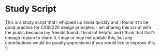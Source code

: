 # Study Script
This is a study script that I whipped up kinda quickly and I found it to be good practice for CSSE220 design princples.
I am sharing this script with the public because my friends found it kind-of helpful and I think that that's enough reason to share it.
I may or may not update this, but any contributions would be greatly appreciated if you would like to improve this. :)